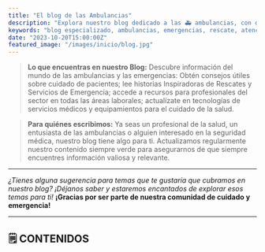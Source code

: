 ```yaml
---
title: "El blog de las Ambulancias"
description: "Explora nuestro blog dedicado a las 🚑️ ambulancias, con consejos prácticos, historias inspiradoras y recursos especializados sobre servicios de emergencia y rescate."
keywords: "blog especializado, ambulancias, emergencias, rescate, atención crítica"
date: "2023-10-20T15:00:00Z"
featured_image: "/images/inicio/blog.jpg"
---
```


> **Lo que encuentras en nuestro Blog:** Descubre información del mundo de las ambulancias y las emergencias: Obtén consejos útiles sobre cuidado de pacientes; lee historias Inspiradoras de Rescates y Servicios de Emergencia; accede a recursos para profesionales del sector en todas las áreas laborales; actualízate en tecnologías de servicios médicos y equipamientos para el cuidado de la salud.

> **Para quiénes escribimos:** Ya seas un profesional de la salud, un entusiasta de las ambulancias o alguien interesado en la seguridad médica, nuestro blog tiene algo para ti. Actualizamos regularmente nuestro contenido siempre verde para asegurarnos de que siempre encuentres información valiosa y relevante.

---

_¿Tienes alguna sugerencia para temas que te gustaría que cubramos en nuestro blog? ¡Déjanos saber y estaremos encantados de explorar esos temas para ti!_ **¡Gracias por ser parte de nuestra comunidad de cuidado y emergencia!**

---

## 🗒️ CONTENIDOS
> 